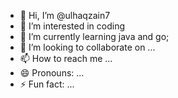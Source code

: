 - 👋 Hi, I’m @ulhaqzain7
- 👀 I’m interested in coding
- 🌱 I’m currently learning java and go;
- 💞️ I’m looking to collaborate on ...
- 📫 How to reach me ...
- 😄 Pronouns: ...
- ⚡ Fun fact: ...

<!---
ulhaqzain7/ulhaqzain7 is a ✨ special ✨ repository because its `README.md` (this file) appears on your GitHub profile.
You can click the Preview link to take a look at your changes.
--->
